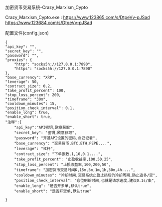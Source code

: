 加密货币交易系统-Crazy_Marxism_Cypto

Crazy_Marxism_Cypto.exe : https://www.123865.com/s/DtpeVv-pJSad   https://www.123684.com/s/DtpeVv-pJSad

配置文件(config.json)

    {
    "api_key": "", 
    "secret_key": "",
    "password": "",
    "proxies": {
        "http": "socks5h://127.0.0.1:7890",
        "https": "socks5h://127.0.0.1:7890"
    },
    "base_currency": "XRP",
    "leverage": 50,
    "contract_size": 0.2,
    "take_profit_percent": 100,
    "stop_loss_percent": 200,
    "timeframe": "30m",
    "cooldown_minutes": 15,
    "position_check_interval": 0.1,
    "enable_long": true,
    "enable_short": true,
    "注释":{
        "api_key":"API密钥,欧意获取",
        "secret_key": "密钥,欧意获取",
        "password": "开通API设置的密码,自己记着",
        "base_currency": "交易货币,BTC,ETH,PEPE....",
        "leverage": "杠杆",
        "contract_size": "下单张数,1,10,0.1....",
        "take_profit_percent": "止盈收益率,100,50,25",
        "stop_loss_percent": "止损收益率,100,200,50",
        "timeframe": "加密货币交易时间K,15m,5m,1m,1h,30m,4h....",
        "cooldown_minutes": "冷却时间,交易系统止盈止损后的冷却周期,防止追多/空",
        "position_check_interval": "仓位刷新时间,也就是请求速度,建议0.1s/条",
        "enable_long": "是否开多单,默认true",
        "enable_short": "是否开空单,默认true"

    }


